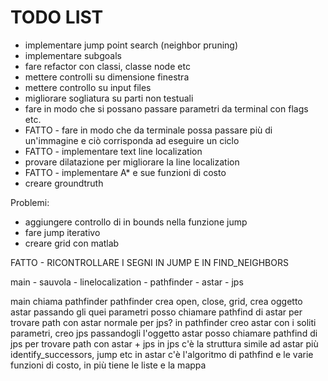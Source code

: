 
TODO LIST
=========

- implementare jump point search (neighbor pruning)
- implementare subgoals
- fare refactor con classi, classe node etc
- mettere controlli su dimensione finestra
- mettere controllo su input files
- migliorare sogliatura su parti non testuali
- fare in modo che si possano passare parametri da terminal con flags etc.
- FATTO - fare in modo che da terminale possa passare più di un'immagine e ciò corrisponda ad eseguire un ciclo
- FATTO - implementare text line localization
- provare dilatazione per migliorare la line localization
- FATTO - implementare A* e sue funzioni di costo
- creare groundtruth

Problemi:
- aggiungere controllo di in bounds nella funzione jump
- fare jump iterativo
- creare grid con matlab

FATTO - RICONTROLLARE I SEGNI IN JUMP E IN FIND_NEIGHBORS


main
    - sauvola
    - linelocalization
    - pathfinder
        - astar
        - jps


main chiama pathfinder
pathfinder crea open, close, grid, crea oggetto astar passando gli quei parametri
posso chiamare pathfind di astar per trovare path con astar normale
per jps? in pathfinder creo astar con i soliti parametri, creo jps passandogli l'oggetto astar
posso chiamare pathfind di jps per trovare path con astar + jps
in jps c'è la struttura simile ad astar più identify_successors, jump etc
in astar c'è l'algoritmo di pathfind e le varie funzioni di costo, in più tiene le liste e la mappa
